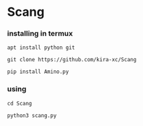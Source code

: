 # Scang

### installing in termux 
```
apt install python git 
```
```
git clone https://github.com/kira-xc/Scang

```
```
pip install Amino.py
```

### using 

```
cd Scang
```
```
python3 scang.py
```
